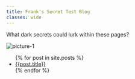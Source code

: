 ```yaml
---
title: Frank's Secret Test Blog
classes: wide
---
```


What dark secrets could lurk within these pages?

![picture-1](https://blog.fd93.me/assets/pexels-ivo-rainha-1290141.jpg)

<ul>
	{% for post in site.posts %}
	<li>
		<a href="{{ post.url }}">{{post.title}}</a>
	</li>
	{% endfor %}
</ul>
